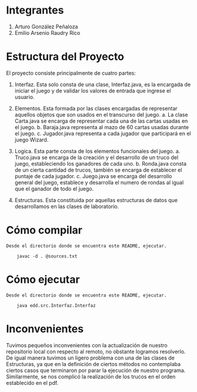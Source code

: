 # Integrantes
1. Arturo González Peñaloza
2. Emilio Arsenio Raudry Rico

# Estructura del Proyecto
El proyecto consiste principalmente de cuatro partes:

1. Interfaz. Esta solo consta de una clase, Interfaz.java, es la encargada de iniciar el juego y de validar los valores de entrada que ingrese el usuario.
2. Elementos. Esta formada por las clases encargadas de representar aquellos objetos que son usados en el transcurso del juego.
   a. La clase Carta.java se encarga de representar cada una de las cartas usadas en el juego.
   b. Baraja.java representa al mazo de 60 cartas usadas durante el juego.
   c. Jugador.java representa a cada jugador que participará en el juego Wizard.
3. Logica. Esta parte consta de los elementos funcionales del juego. 
   a. Truco.java se encarga de la creación y el desarrollo de un truco del juego, estableciendo los ganadores de cada uno. 
   b. Ronda.java consta de un cierta cantidad de trucos, también se encarga de establecer el puntaje de cada jugador. 
   c. Juego.java se encarga del desarrollo general del juego, establece y desarrolla el numero de rondas al igual que el ganador de todo el juego.

4. Estructuras. Esta constituida por aquellas estructuras de datos que desarrollamos en las clases de laboratorio.

# Cómo compilar
    Desde el directorio donde se encuentra este README, ejecutar.
```
    javac -d . @sources.txt

```

# Cómo ejecutar
    Desde el directorio donde se encuentra este README, ejecutar.
```
    java edd.src.Interfaz.Interfaz
```

# Inconvenientes
Tuvimos pequeños inconvenientes con la actualización de nuestro repositorio local con respecto al remoto, no obstante logramos resolverlo. De igual manera tuvimos un ligero problema con una de las clases de Estructuras, ya que en la definición de ciertos métodos no contemplaba ciertos casos que terminaron por parar la ejecución de nuestro programa. Similarmente, se nos complicó la realización de los trucos en el orden establecido en el pdf.
